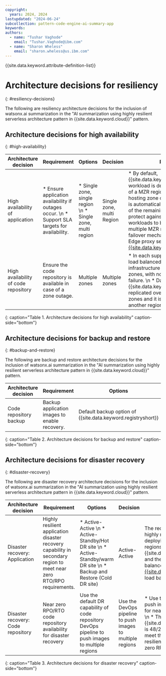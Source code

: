 ```yaml
---
copyright:
  years: 2024, 2024
lastupdated: "2024-06-24"
subcollection: pattern-code-engine-ai-summary-app
keywords:
authors:
  - name: "Tushar Vaghode"
    email: "Tushar.Vaghode@ibm.com"
  - name: "Sharon Wheless"
    email: "sharon.wheless@us.ibm.com"
---
```


{{site.data.keyword.attribute-definition-list}}

# Architecture decisions for resiliency
{: #resiliency-decisions}

The following are resiliency architecture decisions for the inclusion of watsonx.ai summarization in the "AI summarization using highly resilient serverless architecture pattern in {{site.data.keyword.cloud}}" pattern.

## Architecture decisions for high availability
{: #high-availability}

| Architecture decision | Requirement            | Options           | Decision      | Rationale  |
|---------------------------|----------------------------|------------------------|-----------------------|-------------------|
| High availability of application     | * Ensure application availability if outages occur. \n * Support SLA targets for availability. | * Single zone, single region  \n * Single zone, multi region  | Single zone, multi Region | * By default, {{site.data.keyword.codeenginefull}} workload is deployed within a zone of a MZR region. If a failure of the hosting zone occurs, the workload is automatically re-created in one of the remaining zones. \n * To protect against regional failure, workloads to be deployed across multiple MZR regions with automatic failover mechanism by using an Edge proxy service such as [{{site.data.keyword.cis_full}}](/docs/cis?topic=cis-getting-started).   |
| High availability of code repository | Ensure the code repository is available in case of a zone outage.    | Multiple zones       | Multiple zones   | * In each supported region, traffic is load balanced across registry infrastructure in multiple availability zones, with no single point of failure. \n * Data that is stored in {{site.data.keyword.registrylong}} is replicated over the availability zones and it is also backed up in another region regularly.     |
{: caption="Table 1. Architecture decisions for high availability" caption-side="bottom"}

## Architecture decisions for backup and restore
{: #backup-and-restore}

The following are backup and restore architecture decisions for the inclusion of watsonx.ai summarization in the "AI summarization using highly resilient serverless architecture pattern in {{site.data.keyword.cloud}}" pattern.

| Architecture decision | Requirement           | Options           | Decision         | Rationale   |
|---------------------------|----------------------------|------------------------|-----------------------|-------------------|
| Code repository backup    | Backup application images to enable recovery. | Default backup option of {{site.data.keyword.registryshort}}  | Default backup option of {{site.data.keyword.registryshort}}  | By default, data that is stored in {{site.data.keyword.registryshort}} is replicated over the availability zones and it is also backed up in another region regularly. |
{: caption="Table 2. Architecture decisions for backup and restore" caption-side="bottom"}

## Architecture decisions for disaster recovery
{: #disaster-recovery}

The following are disaster recovery architecture decisions for the inclusion of watsonx.ai summarization in the "AI summarization using highly resilient serverless architecture pattern in {{site.data.keyword.cloud}}" pattern.

| Architecture decision | Requirement            | Options            | Decision          | Rationale     |
|---------------------------|----------------------------|------------------------|-----------------------|-------------------|
| Disaster recovery: Application     | Highly resilient application disaster recovery capability in secondary region to meet near zero RTO/RPO requirements. | * Active-Active \n * Active-Standby/Hot DR site \n * Active-Standby/warm DR site \n * Backup and Restore (Cold DR site) | Active-Active   | The recommended approach for a highly resilient application by deploying resources in multiple regions of {{site.data.keyword.cloud_notm}} and then using the Global load balancer feature of [{{site.data.keyword.cis_short}}](/docs/cis?topic=cis-getting-started) to load balance between them. |
| Disaster recovery: Code repository | Near zero RPO/RTO code repository availability for disaster recovery         | Use the default DR capability of code repository DevOps pipeline to push images to multiple regions    | Use the DevOps pipeline to push images to multiple regions | * Use the development pipeline to push images in multiple regions for near zero RPO/RTO capability. \n * The default RPO/RTO of {{site.data.keyword.registryshort}} is 48/24 hours which does not meet the requirement of a highly resilient application with a near zero RPO/RTO.       |
{: caption="Table 3. Architecture decisions for disaster recovery" caption-side="bottom"}
